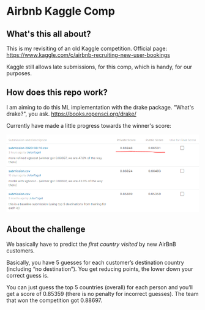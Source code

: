 # Airbnb Kaggle Comp

## What's this all about?
This is my revisiting of an old Kaggle competition. Official page: https://www.kaggle.com/c/airbnb-recruiting-new-user-bookings

Kaggle still allows late submissions, for this comp, which is handy, for our purposes.


## How does this repo work?

I am aiming to do this ML implementation with the drake package. "What's drake?", you ask.
https://books.ropensci.org/drake/

Currently have made a little progress towards the winner's score:

![](submission_scores.PNG)


## About the challenge

We basically have to predict the *first country visited* by new AirBnB customers.

Basically, you have 5 guesses for each customer’s destination country (including “no destination”). You get reducing points, the lower down your correct guess is.

You can just guess the top 5 countries (overall) for each person and you’ll get a score of 0.85359 (there is no penalty for incorrect guesses). The team that won the competition got 0.88697.








